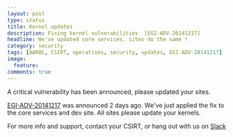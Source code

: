 ```yaml
---
layout: post
type: status
title: Kernel updates
description: Fixing kernel vulnerabilities  [EGI-ADV-20141217]
headline: We've updated core services, sites do the same !
category: security
tags: [AAROC, CSIRT, operations, security, updates, EGI-ADV-20141217]
image:
  feature:
comments: true
---
```

A critical vulnerability has been announced, please updated your sites.


[EGI-ADV-20141217](https://wiki.egi.eu/wiki/EGI_CSIRT:Alerts/Linux-2014-12-17) was announced 2 days ago. We've just applied the fix to the core services and dev site. All sites please update your kernels.

For more info and support, contact your CSIRT, or hang out with us on [Slack](https://africa-arabia-roc.slack.com)
